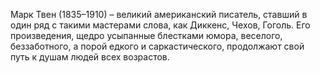 <!--2016-12-17 21:58:09-->
Марк Твен (1835–1910) – великий американский писатель, ставший в один ряд с такими мастерами слова, как Диккенс, Чехов, Гоголь. Его произведения, щедро усыпанные блестками юмора, веселого, беззаботного, а порой едкого и саркастического, продолжают свой путь к душам людей всех возрастов.